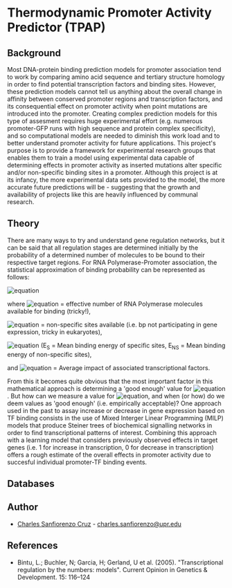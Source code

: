 # Thermodynamic Promoter Activity Predictor (TPAP)

## Background
Most DNA-protein binding prediction models for promoter association tend to work by comparing amino acid sequence and tertiary structure homology in order to find potential transcription factors and binding sites.
However, these prediction models cannot tell us anything about the overall change in affinity between conserved promoter regions and transcription factors,
and its consequential effect on promoter activity when point mutations are introduced into the promoter. Creating complex prediction models for this type of 
assesment requires huge experimental effort (e.g. numerous promoter-GFP runs with high sequence and protein complex specificity), and so computational models are needed to diminish this work load
and to better understand promoter activity for future applications. This project's purpose is to provide a framework for experimental research groups that enables them to train a model using experimental data capable
of determining effects in promoter activity as inserted mutations alter specific and/or non-specific binding sites in a promoter.
Although this project is at its infancy, the more experimental data sets provided to the model, the more accurate future predictions will be - suggesting that the growth and availability of projects like this are heavily influenced by communal research. 

## Theory
There are many ways to try and understand gene regulation networks, but it can be said that all regulation stages are determined initially by the
probability of a determined number of molecules to be bound to their respective target regions. For RNA Polymerase-Promoter association, the statistical approximation of binding probability can be represented as follows: 

![equation](https://wikimedia.org/api/rest_v1/media/math/render/svg/8ff0e6ab5216ce921397818c521c2631a12bd50f) 

where  ![equation](https://wikimedia.org/api/rest_v1/media/math/render/svg/b4dc73bf40314945ff376bd363916a738548d40a) = effective number of RNA Polymerase molecules available for binding (tricky!),

 ![equation](https://wikimedia.org/api/rest_v1/media/math/render/svg/c6112a38cefce408105ca77bf32a8df4898de065) = non-specific sites available (i.e. bp not participating in gene expression, tricky in eukaryotes),

![equation](https://wikimedia.org/api/rest_v1/media/math/render/svg/6a921feebd7e1d5427126b3b7d1d68e5313fc7e2) (E<sub>S</sub> = Mean binding energy of specific sites, E<sub>NS</sub> = Mean binding energy of non-specific sites),

and ![equation](https://wikimedia.org/api/rest_v1/media/math/render/svg/36c396599916ca276daed739acd8df48718641cb) = Average impact of associated transcriptional factors.


From this it becomes quite obvious that the most important factor in this mathematical approach is determining a 'good enough' value for ![equation](https://wikimedia.org/api/rest_v1/media/math/render/svg/36c396599916ca276daed739acd8df48718641cb).
But how can we measure a value for ![equation](https://wikimedia.org/api/rest_v1/media/math/render/svg/36c396599916ca276daed739acd8df48718641cb), and when (or how) do we deem values as 'good enough' (i.e. empirically acceptable)?
One approach used in the past to assay increase or decrease in gene expression based on TF binding consists in the use of Mixed Interger Linear Programming (MILP) models that produce Steiner trees of biochemical signalling networks in order to find transcriptional patterns of interest.
Combining this approach with a learning model that considers previously observed effects in target genes (i.e. 1 for increase in transcription, 0 for decrease in transcription) offers a rough estimate of the overall effects in promoter activity due to succesful individual promoter-TF binding events.  

## Databases

## Author
- [Charles Sanfiorenzo Cruz]() - charles.sanfiorenzo@upr.edu

## References
-  Bintu, L.; Buchler, N; Garcia, H; Gerland, U et al. (2005). "Transcriptional regulation by the numbers: models". Current Opinion in Genetics & Development. 15: 116–124

